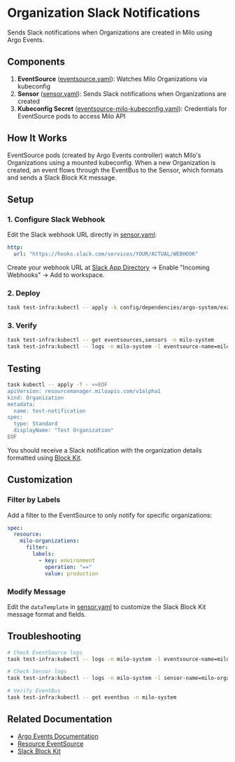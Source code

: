 # Organization Slack Notifications

Sends Slack notifications when Organizations are created in Milo using Argo
Events.

## Components

1. **EventSource** ([eventsource.yaml](eventsource.yaml)): Watches Milo
   Organizations via kubeconfig
2. **Sensor** ([sensor.yaml](sensor.yaml)): Sends Slack notifications when
   Organizations are created
3. **Kubeconfig Secret**
   ([eventsource-milo-kubeconfig.yaml](eventsource-milo-kubeconfig.yaml)):
   Credentials for EventSource pods to access Milo API

## How It Works

EventSource pods (created by Argo Events controller) watch Milo's Organizations
using a mounted kubeconfig. When a new Organization is created, an event flows
through the EventBus to the Sensor, which formats and sends a Slack Block Kit
message.

## Setup

### 1. Configure Slack Webhook

Edit the Slack webhook URL directly in [sensor.yaml](sensor.yaml):

```yaml
http:
  url: "https://hooks.slack.com/services/YOUR/ACTUAL/WEBHOOK"
```

Create your webhook URL at [Slack App Directory](https://api.slack.com/apps) →
Enable "Incoming Webhooks" → Add to workspace.

### 2. Deploy

```bash
task test-infra:kubectl -- apply -k config/dependencies/argo-system/examples/organization-notifications/
```

### 3. Verify

```bash
task test-infra:kubectl -- get eventsources,sensors -n milo-system
task test-infra:kubectl -- logs -n milo-system -l eventsource-name=milo-organization-events
```

## Testing

```bash
task kubectl -- apply -f - <<EOF
apiVersion: resourcemanager.miloapis.com/v1alpha1
kind: Organization
metadata:
  name: test-notification
spec:
  type: Standard
  displayName: "Test Organization"
EOF
```

You should receive a Slack notification with the organization details formatted
using [Block Kit](https://api.slack.com/block-kit).

## Customization

### Filter by Labels

Add a filter to the EventSource to only notify for specific organizations:

```yaml
spec:
  resource:
    milo-organizations:
      filter:
        labels:
          - key: environment
            operation: "=="
            value: production
```

### Modify Message

Edit the `dataTemplate` in [sensor.yaml](sensor.yaml) to customize the Slack
Block Kit message format and fields.

## Troubleshooting

```bash
# Check EventSource logs
task test-infra:kubectl -- logs -n milo-system -l eventsource-name=milo-organization-events

# Check Sensor logs
task test-infra:kubectl -- logs -n milo-system -l sensor-name=milo-organization-slack-notifier

# Verify EventBus
task test-infra:kubectl -- get eventbus -n milo-system
```

## Related Documentation

- [Argo Events Documentation](https://argoproj.github.io/argo-events/)
- [Resource
  EventSource](https://argoproj.github.io/argo-events/eventsources/resource/)
- [Slack Block Kit](https://api.slack.com/block-kit)
